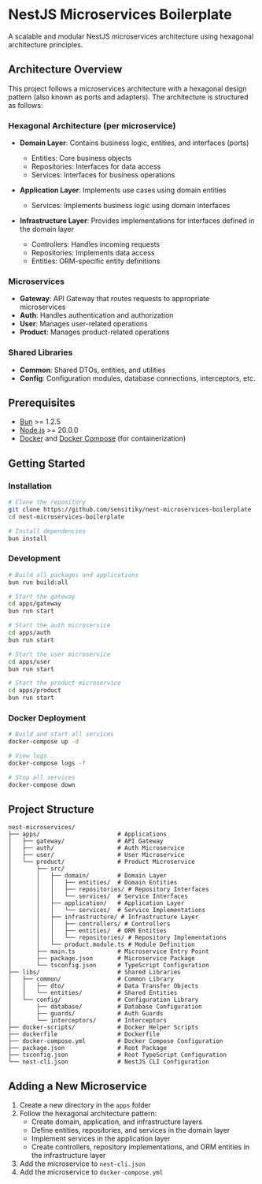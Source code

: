 # NestJS Microservices Boilerplate

A scalable and modular NestJS microservices architecture using hexagonal architecture principles.

## Architecture Overview

This project follows a microservices architecture with a hexagonal design pattern (also known as ports and adapters). The architecture is structured as follows:

### Hexagonal Architecture (per microservice)

- **Domain Layer**: Contains business logic, entities, and interfaces (ports)

  - Entities: Core business objects
  - Repositories: Interfaces for data access
  - Services: Interfaces for business operations

- **Application Layer**: Implements use cases using domain entities

  - Services: Implements business logic using domain interfaces

- **Infrastructure Layer**: Provides implementations for interfaces defined in the domain layer
  - Controllers: Handles incoming requests
  - Repositories: Implements data access
  - Entities: ORM-specific entity definitions

### Microservices

- **Gateway**: API Gateway that routes requests to appropriate microservices
- **Auth**: Handles authentication and authorization
- **User**: Manages user-related operations
- **Product**: Manages product-related operations

### Shared Libraries

- **Common**: Shared DTOs, entities, and utilities
- **Config**: Configuration modules, database connections, interceptors, etc.

## Prerequisites

- [Bun](https://bun.sh/) >= 1.2.5
- [Node.js](https://nodejs.org/) >= 20.0.0
- [Docker](https://www.docker.com/) and [Docker Compose](https://docs.docker.com/compose/) (for containerization)

## Getting Started

### Installation

```bash
# Clone the repository
git clone https://github.com/sensitiky/nest-microservices-boilerplate
cd nest-microservices-boilerplate

# Install dependencies
bun install
```

### Development

```bash
# Build all packages and applications
bun run build:all

# Start the gateway
cd apps/gateway
bun run start

# Start the auth microservice
cd apps/auth
bun run start

# Start the user microservice
cd apps/user
bun run start

# Start the product microservice
cd apps/product
bun run start
```

### Docker Deployment

```bash
# Build and start all services
docker-compose up -d

# View logs
docker-compose logs -f

# Stop all services
docker-compose down
```

## Project Structure

```
nest-microservices/
├── apps/                      # Applications
│   ├── gateway/               # API Gateway
│   ├── auth/                  # Auth Microservice
│   ├── user/                  # User Microservice
│   └── product/               # Product Microservice
│       ├── src/
│       │   ├── domain/        # Domain Layer
│       │   │   ├── entities/  # Domain Entities
│       │   │   ├── repositories/ # Repository Interfaces
│       │   │   └── services/  # Service Interfaces
│       │   ├── application/   # Application Layer
│       │   │   └── services/  # Service Implementations
│       │   ├── infrastructure/ # Infrastructure Layer
│       │   │   ├── controllers/ # Controllers
│       │   │   ├── entities/  # ORM Entities
│       │   │   └── repositories/ # Repository Implementations
│       │   └── product.module.ts # Module Definition
│       ├── main.ts            # Microservice Entry Point
│       ├── package.json       # Microservice Package
│       └── tsconfig.json      # TypeScript Configuration
├── libs/                      # Shared Libraries
│   ├── common/                # Common Library
│   │   ├── dto/               # Data Transfer Objects
│   │   └── entities/          # Shared Entities
│   └── config/                # Configuration Library
│       ├── database/          # Database Configuration
│       ├── guards/            # Auth Guards
│       └── interceptors/      # Interceptors
├── docker-scripts/            # Docker Helper Scripts
├── dockerfile                 # Dockerfile
├── docker-compose.yml         # Docker Compose Configuration
├── package.json               # Root Package
├── tsconfig.json              # Root TypeScript Configuration
└── nest-cli.json              # NestJS CLI Configuration
```

## Adding a New Microservice

1. Create a new directory in the `apps` folder
2. Follow the hexagonal architecture pattern:
   - Create domain, application, and infrastructure layers
   - Define entities, repositories, and services in the domain layer
   - Implement services in the application layer
   - Create controllers, repository implementations, and ORM entities in the infrastructure layer
3. Add the microservice to `nest-cli.json`
4. Add the microservice to `docker-compose.yml`
